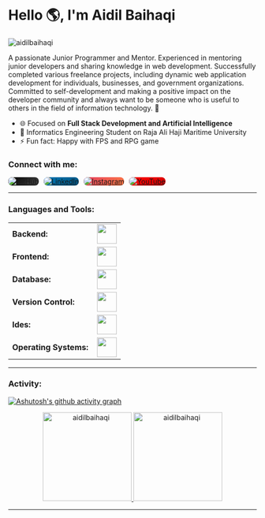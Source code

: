 <link rel="stylesheet" type='text/css' href="https://cdn.jsdelivr.net/gh/devicons/devicon@latest/devicon.min.css" />

# Hello 🌎, I'm Aidil Baihaqi
<img src="https://komarev.com/ghpvc/?username=aidilbaihaqi&label=Profile%20views&color=0e75b6&style=flat" alt="aidilbaihaqi" />

A passionate Junior Programmer and Mentor. Experienced in mentoring junior developers and sharing knowledge in web development. Successfully completed various freelance projects, including dynamic web application development for individuals, businesses, and government organizations. Committed to self-development and making a positive impact on the developer community and always want to be someone who is useful to others in the field of information technology. 🚀

- 🌐 Focused on <b>Full Stack Development and Artificial Intelligence</b>
- 🏫 Informatics Engineering Student on Raja Ali Haji Maritime University
- ⚡ Fun fact: Happy with FPS and RPG game

<h3 align="left">Connect with me:</h3>
<div style="display: flex; gap: 10px; flex-wrap: wrap;">

  <!-- GitHub -->
  <a href="https://github.com/aidilbaihaqi" target="_blank">
    <img src="https://img.shields.io/badge/GitHub-000?style=for-the-badge&logo=github&logoColor=white" alt="GitHub" style="background: linear-gradient(135deg, #000000, #434343); border-radius: 8px;">
  </a>

  <!-- LinkedIn -->
  <a href="https://linkedin.com/in/aidilbaihaqi" target="_blank">
    <img src="https://img.shields.io/badge/LinkedIn-0077B5?style=for-the-badge&logo=linkedin&logoColor=white" alt="LinkedIn" style="background: linear-gradient(135deg, #0077B5, #005582); border-radius: 8px;">
  </a>

  <!-- Instagram -->
  <a href="https://instagram.com/albyhaqee" target="_blank">
    <img src="https://img.shields.io/badge/Instagram-E4405F?style=for-the-badge&logo=instagram&logoColor=white" alt="Instagram" style="background: linear-gradient(135deg, #E4405F, #FF7A45); border-radius: 8px;">
  </a>

  <!-- YouTube -->
  <a href="https://youtube.com/channel/aidilbaihaqi" target="_blank">
    <img src="https://img.shields.io/badge/YouTube-FF0000?style=for-the-badge&logo=youtube&logoColor=white" alt="YouTube" style="background: linear-gradient(135deg, #FF0000, #D70000); border-radius: 8px;">
  </a>

</div>


<p align="left">  </p>


------
<h3 align="left">Languages and Tools:</h3>
<table>
    <tr>
        <td style="font-weight: bold; padding-right: 10px; vertical-align: center; border: none;">Backend:</td>
        <td><img height="40" src="https://skillicons.dev/icons?i=golang,laravel,express"/></td>
    </tr>
    <tr>
        <td style="font-weight: bold; padding-right: 10px; vertical-align: center;">Frontend:</td>
        <td><img height="40" src="https://skillicons.dev/icons?i=react,nextjs,bootstrap,vite,tailwind,html,css,js,ts,figma"/></td>
    </tr>
    <tr>
        <td style="font-weight: bold; padding-right: 10px; vertical-align: center; border: none;">Database:</td>
        <td><img height="40" src="https://skillicons.dev/icons?i=mysql,mongodb,firebase"/></td>
    </tr>
    <tr>
        <td style="font-weight: bold; padding-right: 10px; vertical-align: center; border: none;">Version Control:</td>
        <td><img height="40" src="https://skillicons.dev/icons?i=git,github,gitlab"/></td>
    </tr>
    <tr>
        <td style="font-weight: bold; padding-right: 10px; vertical-align: center; border: none;">Ides:</td>
        <td><img height="40" src="https://skillicons.dev/icons?i=vscode,visualstudio,netbeans"/></td>
    </tr>
    <tr>
        <td style="font-weight: bold; padding-right: 10px; vertical-align: center; border: none;">Operating Systems:</td>
        <td><img height="40" src="https://skillicons.dev/icons?i=windows,kali"/></td>
    </tr>
</table>

------
<h3 align="left">Activity:</h3>

[![Ashutosh's github activity graph](https://github-readme-activity-graph.vercel.app/graph?username=aidilbaihaqi&bg_color=100f0f&color=4c5e9e&line=4c569e&point=403e41&area=true&hide_border=true)](https://github.com/ashutosh00710/github-readme-activity-graph)

<div align="center">
  <a href="https://github.com/aidilbaihaqi">
    <img height="180em" src="https://github-readme-stats.vercel.app/api/top-langs?username=aidilbaihaqi&show_icons=true&locale=en&layout=compact&theme=tokyonight" alt="aidilbaihaqi"/>
    <img height="180em" src="https://github-readme-stats.vercel.app/api?username=aidilbaihaqi&show_icons=true&locale=en&layout=compact&theme=tokyonight" alt="aidilbaihaqi"/>
  </a>
</div>

------
